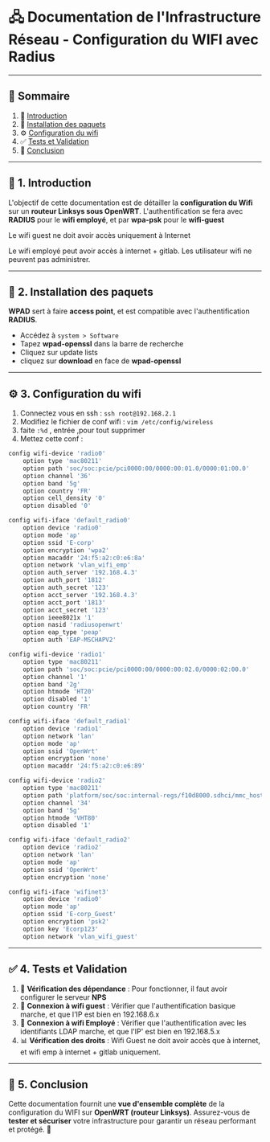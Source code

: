 # 🖧 Documentation de l'Infrastructure Réseau - Configuration du WIFI avec Radius

---

## 📖 Sommaire
1. 🎯 [Introduction](#1-introduction)
2. 📌 [Installation des paquets](#2-installation-des-paquets)
3. ⚙️ [Configuration du wifi](#3-configuration-du-wifi)
4. ✅ [Tests et Validation](#4-tests-et-validation)
5. 🎯 [Conclusion](#5-conclusion)

---

## 🎯 1. Introduction
L'objectif de cette documentation est de détailler la **configuration du Wifi** sur un **routeur Linksys sous OpenWRT**. L'authentification se fera avec **RADIUS** pour le **wifi employé**, et par **wpa-psk** pour le **wifi-guest**

Le wifi guest ne doit avoir accès uniquement à Internet

Le wifi employé peut avoir accès à internet + gitlab. Les utilisateur wifi ne peuvent pas administrer.


---

## 📌 2. Installation des paquets

**WPAD** sert à faire **access point**, et est compatible avec l'authentification **RADIUS**.

- Accédez à `system > Software` 
- Tapez **wpad-openssl** dans la barre de recherche
- Cliquez sur update lists
- cliquez sur **download** en face de **wpad-openssl**

---

## ⚙️ 3. Configuration du wifi

1. Connectez vous en ssh : `ssh root@192.168.2.1`
2. Modifiez le fichier de conf wifi : `vim /etc/config/wireless`
3. faite `:%d` , entrée ,pour tout supprimer
3. Mettez cette conf :
```sh
config wifi-device 'radio0'
	option type 'mac80211'
	option path 'soc/soc:pcie/pci0000:00/0000:00:01.0/0000:01:00.0'
	option channel '36'
	option band '5g'
	option country 'FR'
	option cell_density '0'
	option disabled '0'

config wifi-iface 'default_radio0'
	option device 'radio0'
	option mode 'ap'
	option ssid 'E-corp'
	option encryption 'wpa2'
	option macaddr '24:f5:a2:c0:e6:8a'
	option network 'vlan_wifi_emp'
	option auth_server '192.168.4.3'
	option auth_port '1812'
	option auth_secret '123'
	option acct_server '192.168.4.3'
	option acct_port '1813'
	option acct_secret '123'
	option ieee8021x '1'
	option nasid 'radiusopenwrt'
    option eap_type 'peap'
    option auth 'EAP-MSCHAPV2'

config wifi-device 'radio1'
	option type 'mac80211'
	option path 'soc/soc:pcie/pci0000:00/0000:00:02.0/0000:02:00.0'
	option channel '1'
	option band '2g'
	option htmode 'HT20'
	option disabled '1'
	option country 'FR'

config wifi-iface 'default_radio1'
	option device 'radio1'
	option network 'lan'
	option mode 'ap'
	option ssid 'OpenWrt'
	option encryption 'none'
	option macaddr '24:f5:a2:c0:e6:89'

config wifi-device 'radio2'
	option type 'mac80211'
	option path 'platform/soc/soc:internal-regs/f10d8000.sdhci/mmc_host/mmc0/mmc0:0001/mmc0:0001:1'
	option channel '34'
	option band '5g'
	option htmode 'VHT80'
	option disabled '1'

config wifi-iface 'default_radio2'
	option device 'radio2'
	option network 'lan'
	option mode 'ap'
	option ssid 'OpenWrt'
	option encryption 'none'

config wifi-iface 'wifinet3'
	option device 'radio0'
	option mode 'ap'
	option ssid 'E-corp_Guest'
	option encryption 'psk2'
	option key 'Ecorp123'
	option network 'vlan_wifi_guest'
```

---

## ✅ 4. Tests et Validation

1. 🔎 **Vérification des dépendance** : Pour fonctionner, il faut avoir configurer le serveur **NPS**
2. 🔄 **Connexion à wifi guest** : Vérifier que l'authentification basique marche, et que l'IP est bien en 192.168.6.x
3. 🚨 **Connexion à wifi Employé** : Vérifier que l'authentification avec les identifiants LDAP marche, et que l'IP' est bien en 192.168.5.x
4. 📊 **Vérification des droits** : Wifi Guest ne doit avoir accès que à internet, et wifi emp à internet + gitlab uniquement.

---

## 🎯 5. Conclusion
Cette documentation fournit une **vue d'ensemble complète** de la configuration du WIFI sur **OpenWRT (routeur Linksys)**. Assurez-vous de **tester et sécuriser** votre infrastructure pour garantir un réseau performant et protégé. 🚀
